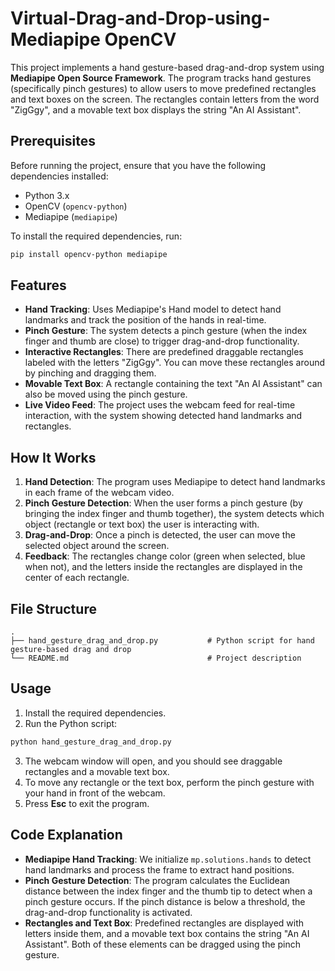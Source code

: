 # Virtual-Drag-and-Drop-using-Mediapipe OpenCV


This project implements a hand gesture-based drag-and-drop system using **Mediapipe Open Source Framework**. The program tracks hand gestures (specifically pinch gestures) to allow users to move predefined rectangles and text boxes on the screen. The rectangles contain letters from the word "ZigGgy", and a movable text box displays the string "An AI Assistant".

## Prerequisites

Before running the project, ensure that you have the following dependencies installed:

- Python 3.x
- OpenCV (`opencv-python`)
- Mediapipe (`mediapipe`)

To install the required dependencies, run:

```bash
pip install opencv-python mediapipe
```

## Features

- **Hand Tracking**: Uses Mediapipe's Hand model to detect hand landmarks and track the position of the hands in real-time.
- **Pinch Gesture**: The system detects a pinch gesture (when the index finger and thumb are close) to trigger drag-and-drop functionality.
- **Interactive Rectangles**: There are predefined draggable rectangles labeled with the letters "ZigGgy". You can move these rectangles around by pinching and dragging them.
- **Movable Text Box**: A rectangle containing the text "An AI Assistant" can also be moved using the pinch gesture.
- **Live Video Feed**: The project uses the webcam feed for real-time interaction, with the system showing detected hand landmarks and rectangles.

## How It Works

1. **Hand Detection**: The program uses Mediapipe to detect hand landmarks in each frame of the webcam video.
2. **Pinch Gesture Detection**: When the user forms a pinch gesture (by bringing the index finger and thumb together), the system detects which object (rectangle or text box) the user is interacting with.
3. **Drag-and-Drop**: Once a pinch is detected, the user can move the selected object around the screen.
4. **Feedback**: The rectangles change color (green when selected, blue when not), and the letters inside the rectangles are displayed in the center of each rectangle.

## File Structure

```
.
├── hand_gesture_drag_and_drop.py           # Python script for hand gesture-based drag and drop
└── README.md                               # Project description
```

## Usage

1. Install the required dependencies.
2. Run the Python script:

```bash
python hand_gesture_drag_and_drop.py
```

3. The webcam window will open, and you should see draggable rectangles and a movable text box.
4. To move any rectangle or the text box, perform the pinch gesture with your hand in front of the webcam.
5. Press **Esc** to exit the program.

## Code Explanation

- **Mediapipe Hand Tracking**: We initialize `mp.solutions.hands` to detect hand landmarks and process the frame to extract hand positions.
- **Pinch Gesture Detection**: The program calculates the Euclidean distance between the index finger and the thumb tip to detect when a pinch gesture occurs. If the pinch distance is below a threshold, the drag-and-drop functionality is activated.
- **Rectangles and Text Box**: Predefined rectangles are displayed with letters inside them, and a movable text box contains the string "An AI Assistant". Both of these elements can be dragged using the pinch gesture.

